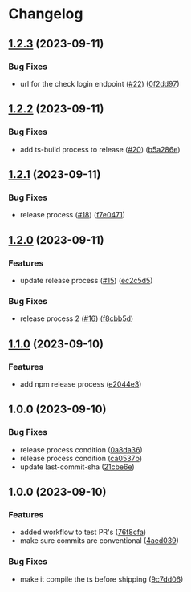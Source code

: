 # Changelog

## [1.2.3](https://github.com/joshghent/loginllama.js/compare/v1.2.2...v1.2.3) (2023-09-11)


### Bug Fixes

* url for the check login endpoint ([#22](https://github.com/joshghent/loginllama.js/issues/22)) ([0f2dd97](https://github.com/joshghent/loginllama.js/commit/0f2dd97bdda13a561629874fbf429c93ca6be4c2))

## [1.2.2](https://github.com/joshghent/loginllama.js/compare/v1.2.1...v1.2.2) (2023-09-11)


### Bug Fixes

* add ts-build process to release ([#20](https://github.com/joshghent/loginllama.js/issues/20)) ([b5a286e](https://github.com/joshghent/loginllama.js/commit/b5a286e31712bf8c97771a2fa38e3f2054c66736))

## [1.2.1](https://github.com/joshghent/loginllama.js/compare/v1.2.0...v1.2.1) (2023-09-11)


### Bug Fixes

* release process ([#18](https://github.com/joshghent/loginllama.js/issues/18)) ([f7e0471](https://github.com/joshghent/loginllama.js/commit/f7e0471e006fffeb1ec676eeb026b29945c9af5a))

## [1.2.0](https://github.com/joshghent/loginllama.js/compare/v1.1.0...v1.2.0) (2023-09-11)


### Features

* update release process ([#15](https://github.com/joshghent/loginllama.js/issues/15)) ([ec2c5d5](https://github.com/joshghent/loginllama.js/commit/ec2c5d5e129646aefab3844aa6dcae3a32a0b347))


### Bug Fixes

* release process 2 ([#16](https://github.com/joshghent/loginllama.js/issues/16)) ([f8cbb5d](https://github.com/joshghent/loginllama.js/commit/f8cbb5d8bfebb166388d1ccc72a5b754287cf569))

## [1.1.0](https://github.com/joshghent/loginllama.js/compare/v1.0.0...v1.1.0) (2023-09-10)


### Features

* add npm release process ([e2044e3](https://github.com/joshghent/loginllama.js/commit/e2044e360e5fdfbf52ece8209d6737060698541b))

## 1.0.0 (2023-09-10)


### Bug Fixes

* release process condition ([0a8da36](https://github.com/joshghent/loginllama.js/commit/0a8da363a2d1cc80b46d69175d4870c4668ddbb1))
* release process condition ([ca0537b](https://github.com/joshghent/loginllama.js/commit/ca0537b50d6f2a1c3cbd205bf4768947d2bb83dc))
* update last-commit-sha ([21cbe6e](https://github.com/joshghent/loginllama.js/commit/21cbe6e06fb564a21c259735c70fcccfc5042913))

## 1.0.0 (2023-09-10)


### Features

* added workflow to test PR's ([76f8cfa](https://www.github.com/joshghent/loginllama.js/commit/76f8cfacb0f018ae2e78029e5b65dda17ea6fb07))
* make sure commits are conventional ([4aed039](https://www.github.com/joshghent/loginllama.js/commit/4aed03971d9bae4877d40dfd19a225b14fb52a00))


### Bug Fixes

* make it compile the ts before shipping ([9c7dd06](https://www.github.com/joshghent/loginllama.js/commit/9c7dd0613ffaac41b0e3bba749b4af38bf7831eb))
